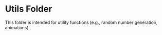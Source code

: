 # Utils Folder

This folder is intended for utility functions (e.g., random number generation, animations).